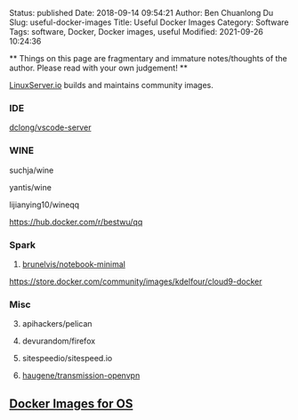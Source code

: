 Status: published
Date: 2018-09-14 09:54:21
Author: Ben Chuanlong Du
Slug: useful-docker-images
Title: Useful Docker Images
Category: Software
Tags: software, Docker, Docker images, useful
Modified: 2021-09-26 10:24:36

**
Things on this page are
fragmentary and immature notes/thoughts of the author.
Please read with your own judgement!
**

[LinuxServer.io](https://www.linuxserver.io/) builds and maintains community images.

### IDE

[dclong/vscode-server](https://hub.docker.com/repository/docker/dclong/vscode-server)

### WINE 

suchja/wine 

yantis/wine 

lijianying10/wineqq

https://hub.docker.com/r/bestwu/qq


### Spark

1. [brunelvis/notebook-minimal](https://hub.docker.com/r/brunelvis/notebook-minimal/)

https://store.docker.com/community/images/kdelfour/cloud9-docker

### Misc

3. apihackers/pelican

5. devurandom/firefox

7. sitespeedio/sitespeed.io

2. [haugene/transmission-openvpn](https://hub.docker.com/r/haugene/transmission-openvpn/)

## [Docker Images for OS](http://www.legendu.net/misc/blog/docker-images-for-OS/)